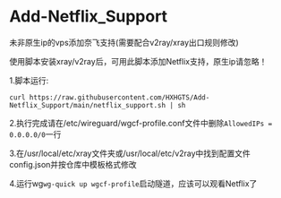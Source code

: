 # Add-Netflix_Support
未非原生ip的vps添加奈飞支持(需要配合v2ray/xray出口规则修改)

使用脚本安装xray/v2ray后，可用此脚本添加Netflix支持，原生ip请忽略！

1.脚本运行:
```
curl https://raw.githubusercontent.com/HXHGTS/Add-Netflix_Support/main/netflix_support.sh | sh
```
2.执行完成请在/etc/wireguard/wgcf-profile.conf文件中删除`AllowedIPs = 0.0.0.0/0`一行

3.在/usr/local/etc/xray文件夹或/usr/local/etc/v2ray中找到配置文件config.json并按仓库中模板格式修改

4.运行wg`wg-quick up wgcf-profile`启动隧道，应该可以观看Netflix了
